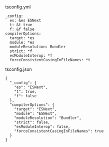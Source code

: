 <div class="listingblock">
<div class="title">tsconfig.yml</div>
<div class="content">
<pre class="highlight"><code class="language-yml" data-lang="yml">_config:
  es: &amp;es ESNext
  t: &amp;t true
  f: &amp;f false
compilerOptions:
  target: *es
  module: *es
  moduleResolution: Bundler
  strict: *f
  esModuleInterop: *f
  forceConsistentCasingInFileNames: *t</code></pre>
</div>
</div>
<div class="listingblock">
<div class="title">tsconfig.json</div>
<div class="content">
<pre class="highlight"><code class="language-json" data-lang="json">{
  "_config": {
    "es": "ESNext",
    "t": true,
    "f": false
  },
  "compilerOptions": {
    "target": "ESNext",
    "module": "ESNext",
    "moduleResolution": "Bundler",
    "strict": false,
    "esModuleInterop": false,
    "forceConsistentCasingInFileNames": true
  }
}</code></pre>
</div>
</div>